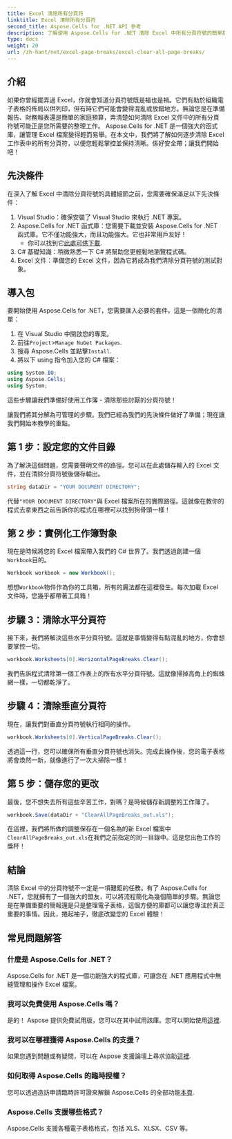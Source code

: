 ```yaml
---
title: Excel 清除所有分頁符
linktitle: Excel 清除所有分頁符
second_title: Aspose.Cells for .NET API 參考
description: 了解使用 Aspose.Cells for .NET 清除 Excel 中所有分頁符號的簡單指南。按照我們的分步教程快速獲得結果。
type: docs
weight: 20
url: /zh-hant/net/excel-page-breaks/excel-clear-all-page-breaks/
---
```

## 介紹

如果你曾經擺弄過 Excel，你就會知道分頁符號既是福也是禍。它們有助於組織電子表格的佈局以供列印，但有時它們可能會變得混亂或放錯地方。無論您是在準備報告、財務報表還是簡單的家庭預算，弄清楚如何清除 Excel 文件中的所有分頁符號可能正是您所需要的整理工作。 Aspose.Cells for .NET 是一個強大的函式庫，讓管理 Excel 檔案變得輕而易舉。在本文中，我們將了解如何逐步清除 Excel 工作表中的所有分頁符，以便您輕鬆掌控並保持清晰。係好安全帶；讓我們開始吧！

## 先決條件

在深入了解 Excel 中清除分頁符號的具體細節之前，您需要確保滿足以下先決條件：

1. Visual Studio：確保安裝了 Visual Studio 來執行 .NET 專案。
2. Aspose.Cells for .NET 函式庫：您需要下載並安裝 Aspose.Cells for .NET 函式庫。它不僅功能強大，而且功能強大。它也非常用戶友好！
   - 你可以找到它[此處可供下載](https://releases.aspose.com/cells/net/).
3. C# 基礎知識：稍微熟悉一下 C# 將幫助您更輕鬆地瀏覽程式碼。
4. Excel 文件：準備您的 Excel 文件，因為它將成為我們清除分頁符號的測試對象。

## 導入包

要開始使用 Aspose.Cells for .NET，您需要匯入必要的套件。這是一個簡化的清單：

1. 在 Visual Studio 中開啟您的專案。
2. 前往`Project`>`Manage NuGet Packages`.
3. 搜尋 Aspose.Cells 並點擊`Install`.
4. 將以下 using 指令加入您的 C# 檔案：

```csharp
using System.IO;
using Aspose.Cells;
using System;
```

這些步驟讓我們準備好使用工作簿 - 清除那些討厭的分頁符號！

讓我們將其分解為可管理的步驟。我們已經為我們的先決條件做好了準備；現在讓我們開始本教學的重點。

## 第 1 步：設定您的文件目錄

為了解決這個問題，您需要聲明文件的路徑。您可以在此處儲存輸入的 Excel 文件，並在清除分頁符號後儲存輸出。

```csharp
string dataDir = "YOUR DOCUMENT DIRECTORY";
```
代替`"YOUR DOCUMENT DIRECTORY"`與 Excel 檔案所在的實際路徑。這就像在教你的程式去拿東西之前告訴你的程式在哪裡可以找到狗骨頭一樣！

## 第 2 步：實例化工作簿對象

現在是時候將您的 Excel 檔案帶入我們的 C# 世界了。我們透過創建一個`Workbook`目的。

```csharp
Workbook workbook = new Workbook();
```
想想`Workbook`物件作為你的工具箱，所有的魔法都在這裡發生。每次加載 Excel 文件時，您幾乎都帶著工具箱！

## 步驟 3：清除水平分頁符

接下來，我們將解決這些水平分頁符號。這就是事情變得有點混亂的地方，你會想要掌控一切。

```csharp
workbook.Worksheets[0].HorizontalPageBreaks.Clear();
```
我們告訴程式清除第一個工作表上的所有水平分頁符號。這就像掃掉高角上的蜘蛛網一樣，一切都乾淨了。

## 步驟 4：清除垂直分頁符

現在，讓我們對垂直分頁符號執行相同的操作。

```csharp
workbook.Worksheets[0].VerticalPageBreaks.Clear();
```
透過這一行，您可以確保所有垂直分頁符號也消失。完成此操作後，您的電子表格將會煥然一新，就像進行了一次大掃除一樣！

## 第 5 步：儲存您的更改

最後，您不想失去所有這些辛苦工作，對嗎？是時候儲存新調整的工作簿了。

```csharp
workbook.Save(dataDir + "ClearAllPageBreaks_out.xls");
```
在這裡，我們將所做的調整保存在一個名為的新 Excel 檔案中`ClearAllPageBreaks_out.xls`在我們之前指定的同一目錄中。這是您出色工作的獎杯！

## 結論

清除 Excel 中的分頁符號不一定是一項艱鉅的任務。有了 Aspose.Cells for .NET，您就擁有了一個強大的盟友，可以將流程簡化為幾個簡單的步驟。無論您是在準備重要的簡報還是只是整理電子表格，這個方便的庫都可以讓您專注於真正重要的事情。因此，捲起袖子，徹底改變您的 Excel 體驗！

## 常見問題解答

### 什麼是 Aspose.Cells for .NET？
Aspose.Cells for .NET 是一個功能強大的程式庫，可讓您在 .NET 應用程式中無縫管理和操作 Excel 檔案。

### 我可以免費使用 Aspose.Cells 嗎？
是的！ Aspose 提供免費試用版，您可以在其中試用該庫。您可以開始使用[這裡](https://releases.aspose.com/).

### 我可以在哪裡獲得 Aspose.Cells 的支援？
如果您遇到問題或有疑問，可以在 Aspose 支援論壇上尋求協助[這裡](https://forum.aspose.com/c/cells/9).

### 如何取得 Aspose.Cells 的臨時授權？
您可以透過造訪申請臨時許可證來解鎖 Aspose.Cells 的全部功能[本頁](https://purchase.aspose.com/temporary-license/).

### Aspose.Cells 支援哪些格式？
Aspose.Cells 支援各種電子表格格式，包括 XLS、XLSX、CSV 等。